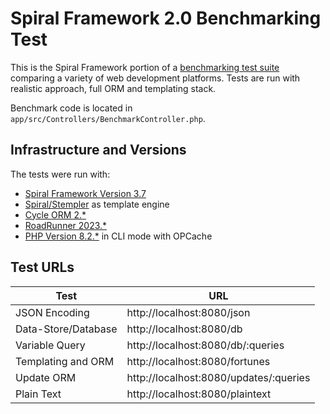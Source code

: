 # Spiral Framework 2.0 Benchmarking Test
This is the Spiral Framework portion of a [benchmarking test suite](../) comparing a variety of web development platforms.
Tests are run with realistic approach, full ORM and templating stack.

Benchmark code is located in `app/src/Controllers/BenchmarkController.php`.

## Infrastructure and Versions
The tests were run with:
* [Spiral Framework Version 3.7](https://github.com/spiral/framework/)
* [Spiral/Stempler](https://github.com/spiral/stempler) as template engine
* [Cycle ORM 2.*](https://github.com/cycle/orm)
* [RoadRunner 2023.*](https://roadrunner.dev/)
* [PHP Version 8.2.*](http://www.php.net/) in CLI mode with OPCache

## Test URLs
Test                | URL 
---                 | ---
JSON Encoding       | http://localhost:8080/json
Data-Store/Database | http://localhost:8080/db
Variable Query      | http://localhost:8080/db/:queries
Templating and ORM  | http://localhost:8080/fortunes
Update ORM          | http://localhost:8080/updates/:queries
Plain Text          | http://localhost:8080/plaintext
